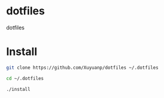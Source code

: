 # dotfiles

dotfiles

# Install

```sh
git clone https://github.com/Xuyuanp/dotfiles ~/.dotfiles

cd ~/.dotfiles

./install
```
